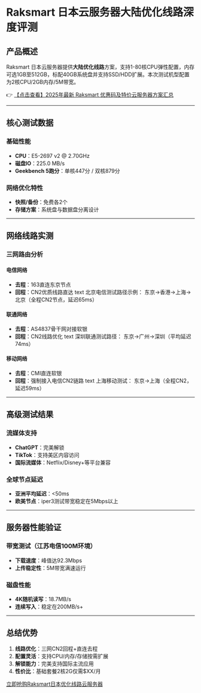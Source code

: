 # Raksmart 日本云服务器大陆优化线路深度评测

## 产品概述
Raksmart 日本云服务器提供**大陆优化线路**方案，支持1-80核CPU弹性配置，内存可选1GB至512GB，标配40GB系统盘并支持SSD/HDD扩展。本次测试机型配置为2核CPU/2GB内存/5M带宽。

👉 [【点击查看】2025年最新 Raksmart 优惠码及特价云服务器方案汇总](https://bit.ly/raksmart)

---

## 核心测试数据
### 基础性能
- **CPU**：E5-2697 v2 @ 2.70GHz
- **磁盘IO**：225.0 MB/s
- **Geekbench 5跑分**：单核447分 / 双核879分

### 网络优化特性
- **快照/备份**：免费各2个
- **存储方案**：系统盘与数据盘分离设计

---

## 网络线路实测
### 三网路由分析
#### 电信网络
- **去程**：163直连东京节点
- **回程**：CN2优质线路直达
  text
  北京电信测试路径示例：
  东京→香港→上海→北京（全程CN2节点，延迟65ms）
  

#### 联通网络
- **去程**：AS4837骨干网对接软银
- **回程**：CN2线路优化
  text
  深圳联通测试路径：
  东京→广州→深圳（平均延迟74ms）
  

#### 移动网络
- **去程**：CMI直连软银
- **回程**：强制接入电信CN2链路
  text
  上海移动测试：
  东京→上海（全程CN2，延迟59ms）
  

---

## 高级测试结果
### 流媒体支持
- **ChatGPT**：完美解锁
- **TikTok**：支持美区内容访问
- **国际流媒体**：Netflix/Disney+等平台兼容

### 全球节点延迟
- **亚洲平均延迟**：<50ms
- **欧美节点**：iper3测试带宽稳定在5Mbps以上

---

## 服务器性能验证
### 带宽测试（江苏电信100M环境）
- **下载速度**：峰值达92.3Mbps
- **上传稳定性**：5M带宽满速运行

### 磁盘性能
- **4K随机读写**：18.7MB/s
- **连续写入**：稳定在200MB/s+

---

## 总结优势
1. **线路优化**：三网CN2回程+直连去程
2. **配置灵活**：支持CPU/内存/存储按需扩展
3. **解锁能力**：完美支持国际主流应用
4. **性价比**：基础套餐2核2G仅需$XX/月

[立即抢购Raksmart日本优化线路云服务器](https://bit.ly/raksmart)